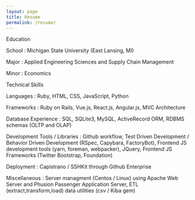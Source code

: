 ```yaml
---
layout: page
title: Resume
permalink: /resume/
---
```


Education


School : Michigan State University (East Lansing, MI)

Major : Applied Engineering Sciences and Supply Chain Management

Minor : Economics



Technical Skills


Languages : Ruby, HTML, CSS, JavaScript, Python

Frameworks : Ruby on Rails, Vue.js, React.js, Angular.js, MVC Architecture

Database Experience : SQL, SQLite3, MySQL, ActiveRecord ORM, RDBMS schemas (OLTP and OLAP)

Development Tools / Libraries : Github workflow, Test Driven Development / Behavior Driven Development (RSpec, Capybara, FactoryBot), Frontend JS development tools (yarn, foreman, webpacker), JQuery, Frontend JS Frameworks (Twitter Bootstrap, Foundation)

Deployment : Capistrano / SSHKit through Github Enterprise

Miscellaneous : Server managment (Centos / Linux) using Apache Web Server and Phusion Passenger Application Server, ETL (extract,transform,load) data utilities (csv / Kiba gem)



